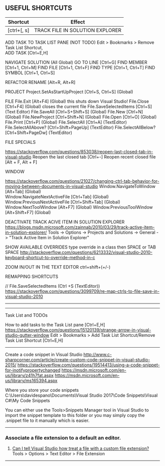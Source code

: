 
## USEFUL SHORTCUTS

| Shortcut			            | Effect			                                               |
| ------------------------------|--------------------------------------------------------------|
|[ctrl+[, s]					| TRACK FILE IN SOLUTION EXPLORER							|
					

ADD TASK TO TASK LIST PANE (NOT TODO)
Edit > Bookmarks > Remove Task List Shortcut, 					
ADD TASK			[Ctrl+E,H]

NAVIGATE SOLUTION (All Global)
GO TO LINE			[Ctrl+G]
FIND MEMBER			[Ctrl+1, Ctrl+M]
FIND FILE			[Ctrl+1, Ctrl+F]
FIND TYPE			[Ctrl+1, Ctrl+T]
FIND SYMBOL			[Ctrl+1, Ctrl+S]

REFACTOR
RENAME				[Alt+R, Alt+R]

PROJECT
Project.SetAsStartUpProject  [Ctrl+S, Ctrl+S] (Global)

FILE
File.Exit				[Alt+F4]			(Global) this shuts down Visual Studio!
File.Close				[Ctrl+F4]			(Global) closes the current file
File.SaveSelectedItems	[Ctrl+S]			(Text Editor)
File.SaveAll			[Ctrl+S+Shift+S]	(Global)
File.New				[Ctrl+N]			(Global)
File.NewProject			[Ctrl+Shift+N]		(Global)
File.Open				[Ctrl+O]			(Global)
File.Print				[Ctrl+P]			(Global)
File.SelectAll		    [Ctrl+A]			(TextEditor)
File.SelectAllAbove?    [Ctrl+Shift+PageUp] (TextEditor) 
File.SelectAllBelow?    [Ctrl+Shift+PageDw] (TextEditor)

FILE SPECIALS

https://stackoverflow.com/questions/853038/reopen-last-closed-tab-in-visual-studio
Reopen the last closed tab			[Ctrl+-]
Reopen recent closed file			[Alt + F, Alt + F]

WINDOW 

https://stackoverflow.com/questions/21027/changing-ctrl-tab-behavior-for-moving-between-documents-in-visual-studio
Window.NavigateToWindow					[Alt+Tab]			(Global)									
Window.NavigateNextActiveFile			[Ctrl+Tab]			(Global)
Window.PreviousNextActiveFile           [Ctrl+Shift+Tab]	(Global)
Window.NextToolWindow				    [Alt+F7]			(Global)
Window.PreviousToolWindow			    [Alt+Shift+F7]		(Global)

DEACTIVATE TRACK ACIVE ITEM IN SOLUTION EXPLORER
https://blogs.msdn.microsoft.com/zainnab/2010/03/29/track-active-item-in-solution-explorer/
Tools -> Options -> Projects and Solutions -> General -> "Track Active Item in Solution Explorer"

SHOW AVAILABLE OVERRIDES
type override in a class then SPACE or TAB SPACE
http://stackoverflow.com/questions/6213332/visual-studio-2010-keyboard-shortcut-to-override-method-in-c

ZOOM IN/OUT IN THE TEXT EDITOR
ctrl+shift+(+/-)

REMAPPING SHORTCUTS

// File.SaveSelectedItems	(Ctrl +S (TextEditor))
https://stackoverflow.com/questions/3099709/re-map-ctrls-to-file-save-in-visual-studio-2010

---


---

Task List and TODOs

How to add tasks to the Task List pane [Ctrl+E,H]
https://stackoverflow.com/questions/15120139/strange-arrow-in-visual-studio-gutter-window
Edit > Bookmarks > Add Task List Shortcut/Remove Task List Shortcut [Ctrl+E,H]

---

Create a code snippet in Visual Studio
http://www.c-sharpcorner.com/article/create-custom-code-snippet-in-visual-studio-2015/
https://stackoverflow.com/questions/19514413/using-a-code-snippet-for-inotifypropertychanged
https://msdn.microsoft.com/en-us/library/z41h7fat.aspx
https://msdn.microsoft.com/en-us/library/ms165394.aspx

Where you store your code snippets
C:\Users\davidespano\Documents\Visual Studio 2017\Code Snippets\Visual C#\My Code Snippets

You can either use the Tools>Snippets Manager tool in Visual Studio to import the snippet
template to this folder or you may simply copy the .snippet file to it manually which is 
easier.

---

### Associate a file extension to a default an editor. 

1. [Can I tell Visual Studio how treat a file with a custom file extension?
](https://stackoverflow.com/questions/3493690/can-i-tell-visual-studio-how-treat-a-file-with-a-custom-file-extension)  
Tools > Options > Text Editor > File Extension

---